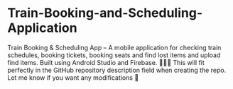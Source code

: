 # Train-Booking-and-Scheduling-Application
Train Booking &amp; Scheduling App – A mobile application for checking train schedules, booking tickets, booking seats and find lost items and upload find items. Built using Android Studio and Firebase. 🚆📅🎫  This will fit perfectly in the GitHub repository description field when creating the repo. Let me know if you want any modifications 🚀
